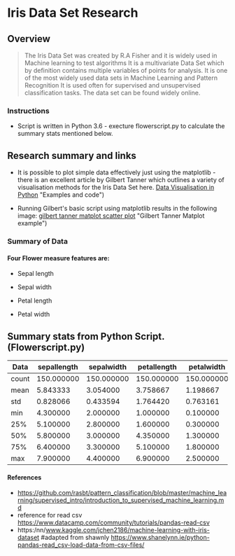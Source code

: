 # Iris Data Set Research

## Overview

>The Iris Data Set was created by R.A Fisher and it is widely used in Machine learning to test algorithms
>It is a multivariate Data Set which by definition contains multiple variables of points for analysis. 
>It is one of the most widely used data sets in Machine Learning and Pattern Recognition 
>It is used often for supervised and unsupervised classification tasks. The data set can be found widely online. 

### Instructions 

* Script is written in Python 3.6 - execture flowerscript.py to calculate the summary stats mentioned below. 

## Research summary and links 

* It is possible to plot simple data effectively just using the matplotlib - there is an excellent article by Gilbert Tanner which outlines a variety of visualisation methods for the Iris Data Set here. [Data Visualisation in Python](https://towardsdatascience.com/introduction-to-data-visualization-in-python-89a54c97fbed) "Examples and code")

* Running Gilbert's basic script using matplotlib results in the following image: 
[gilbert tanner matplot scatter plot](https://cdn-images-1.medium.com/max/800/1*wHJsVsCZsIN2mvYOGhIcCA.png) "Gilbert Tanner Matplot example")
 

### Summary of Data

#### Four Flower measure features are:

* Sepal length

* Sepal width

* Petal length

* Petal width

##  Summary stats from Python Script. (Flowerscript.py)
  |Data  |sepallength| sepalwidth| petallength| petalwidth|
  |----- |---------- | -------- | ---------- | --------- |
  |count |150.000000 |150.000000| 150.000000 | 150.000000|
  |mean  | 5.843333  | 3.054000 |  3.758667  |  1.198667 |
  |std   | 0.828066  | 0.433594 |  1.764420  |  0.763161 |
  |min   | 4.300000  | 2.000000 |  1.000000  |  0.100000 |
  |25%   | 5.100000  | 2.800000 |  1.600000  |  0.300000 |
  |50%   | 5.800000  | 3.000000 |  4.350000  |  1.300000 |
  |75%   | 6.400000  | 3.300000 |  5.100000  |  1.800000 |
  |max   | 7.900000  | 4.400000 |  6.900000  |  2.500000 |


#### References 

* https://github.com/rasbt/pattern_classification/blob/master/machine_learning/supervised_intro/introduction_to_supervised_machine_learning.md
* reference for read csv https://www.datacamp.com/community/tutorials/pandas-read-csv
* https:/nn/www.kaggle.com/jchen2186/machine-learning-with-iris-dataset
     #adapted from shawnly https://www.shanelynn.ie/python-pandas-read_csv-load-data-from-csv-files/

